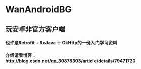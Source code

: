 # WanAndroidBG
## 玩安卓非官方客户端


#### 也许是Retrofit + RxJava ＋ OkHttp的一份入门学习资料

#### 介绍请看博客：http://blog.csdn.net/qq_30878303/article/details/79471720
